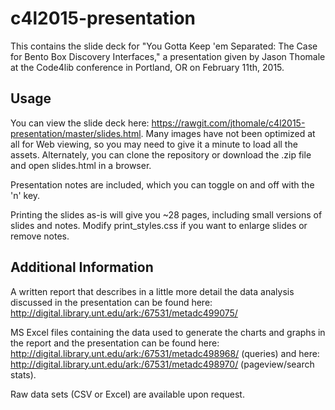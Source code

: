 # c4l2015-presentation
This contains the slide deck for "You Gotta Keep 'em Separated: The Case for Bento Box Discovery Interfaces," a presentation given by Jason Thomale at the Code4lib conference in Portland, OR on February 11th, 2015.

## Usage
You can view the slide deck here: https://rawgit.com/jthomale/c4l2015-presentation/master/slides.html. Many images have not been optimized at all for Web viewing, so you may need to give it a minute to load all the assets. Alternately, you can clone the repository or download the .zip file and open slides.html in a browser.

Presentation notes are included, which you can toggle on and off with the 'n' key.

Printing the slides as-is will give you ~28 pages, including small versions of slides and notes. Modify print_styles.css if you want to enlarge slides or remove notes.

## Additional Information

A written report that describes in a little more detail the data analysis discussed in the presentation can be found here: http://digital.library.unt.edu/ark:/67531/metadc499075/

MS Excel files containing the data used to generate the charts and graphs in the report and the presentation can be found here: http://digital.library.unt.edu/ark:/67531/metadc498968/ (queries) and here: http://digital.library.unt.edu/ark:/67531/metadc498970/ (pageview/search stats).

Raw data sets (CSV or Excel) are available upon request.

